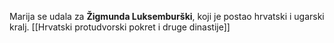 Marija se udala za **Žigmunda Luksemburški**, koji je postao hrvatski i ugarski kralj.
[[Hrvatski protudvorski pokret i druge dinastije]]

